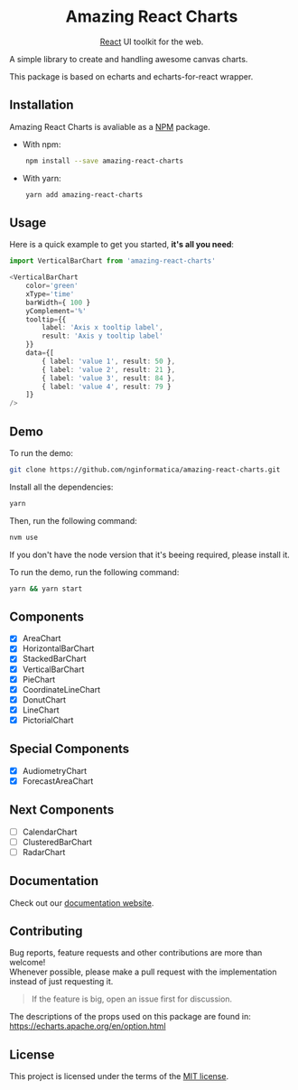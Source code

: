 <h1 align="center">Amazing React Charts</h1>

<div align="center">

[React](http://facebook.github.io/react/) UI toolkit for the web.

</div>

A simple library to create and handling awesome canvas charts. 

This package is based on echarts and echarts-for-react wrapper.

## Installation

Amazing React Charts is avaliable as a [NPM](https://www.npmjs.com/package/amazing-react-charts) package.

- With npm:

```sh
    npm install --save amazing-react-charts
```

- With yarn:

```sh
    yarn add amazing-react-charts
```

## Usage

Here is a quick example to get you started, **it's all you need**:

```ts
import VerticalBarChart from 'amazing-react-charts'

<VerticalBarChart
    color='green'
    xType='time'
    barWidth={ 100 }
    yComplement='%'
    tooltip={{ 
        label: 'Axis x tooltip label',
        result: 'Axis y tooltip label'
    }}
    data={[
        { label: 'value 1', result: 50 },
        { label: 'value 2', result: 21 },
        { label: 'value 3', result: 84 },
        { label: 'value 4', result: 79 }
    ]}
/>

```

## Demo

To run the demo:

```sh
git clone https://github.com/nginformatica/amazing-react-charts.git
```

Install all the dependencies:

```sh
yarn
```

Then, run the following command:

```sh
nvm use
```

If you don't have the node version that it's beeing required, please install it.

To run the demo, run the following command:

```sh
yarn && yarn start
```

## Components

- [x] AreaChart
- [x] HorizontalBarChart
- [x] StackedBarChart
- [x] VerticalBarChart
- [x] PieChart
- [x] CoordinateLineChart
- [x] DonutChart
- [x] LineChart
- [x] PictorialChart

## Special Components

- [x] AudiometryChart
- [x] ForecastAreaChart

## Next Components

- [ ] CalendarChart
- [ ] ClusteredBarChart
- [ ] RadarChart

## Documentation

Check out our [documentation website](https://amazing-react-charts.now.sh/).
  
## Contributing

Bug reports, feature requests and other contributions are more than welcome! <br/>
Whenever possible, please make a pull request with the implementation instead of just requesting it.

> If the feature is big, open an issue first for discussion.

The descriptions of the props used on this package are found in: https://echarts.apache.org/en/option.html

## License

This project is licensed under the terms of the
[MIT license](/LICENSE).